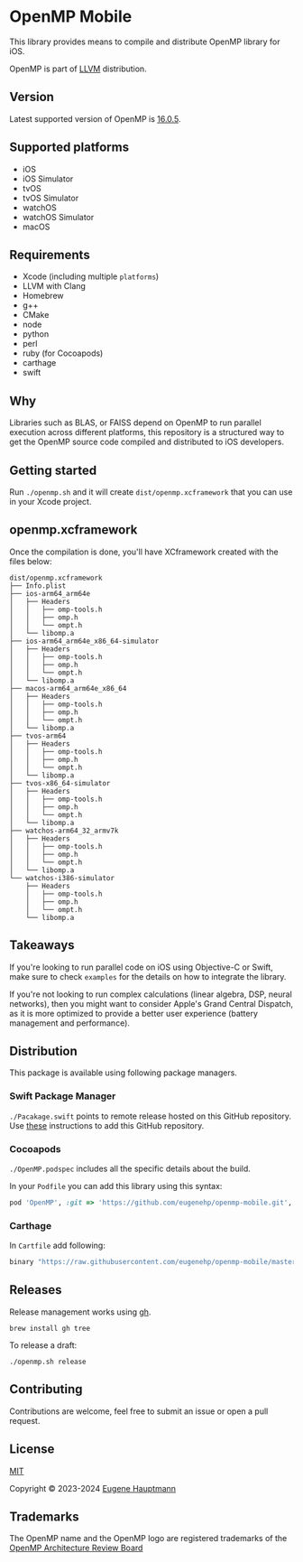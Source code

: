 # OpenMP Mobile

This library provides means to compile and distribute OpenMP library for iOS.

OpenMP is part of [LLVM](https://github.com/llvm/llvm-project) distribution.

## Version

Latest supported version of OpenMP is [16.0.5](https://github.com/llvm/llvm-project/releases/download/llvmorg-16.0.5/openmp-16.0.5.src.tar.xz).

## Supported platforms

- iOS
- iOS Simulator
- tvOS
- tvOS Simulator
- watchOS
- watchOS Simulator
- macOS

## Requirements

- Xcode (including multiple `platforms`)
- LLVM with Clang
- Homebrew
- g++
- CMake
- node
- python
- perl
- ruby (for Cocoapods)
- carthage
- swift

## Why

Libraries such as BLAS, or FAISS depend on OpenMP to run parallel execution across different platforms, this repository is a structured way to get the OpenMP source code compiled and distributed to iOS developers.

## Getting started

Run `./openmp.sh` and it will create `dist/openmp.xcframework` that you can use in your Xcode project.

## openmp.xcframework

Once the compilation is done, you'll have XCframework created with the files below:

```shell
dist/openmp.xcframework
├── Info.plist
├── ios-arm64_arm64e
│   ├── Headers
│   │   ├── omp-tools.h
│   │   ├── omp.h
│   │   └── ompt.h
│   └── libomp.a
├── ios-arm64_arm64e_x86_64-simulator
│   ├── Headers
│   │   ├── omp-tools.h
│   │   ├── omp.h
│   │   └── ompt.h
│   └── libomp.a
├── macos-arm64_arm64e_x86_64
│   ├── Headers
│   │   ├── omp-tools.h
│   │   ├── omp.h
│   │   └── ompt.h
│   └── libomp.a
├── tvos-arm64
│   ├── Headers
│   │   ├── omp-tools.h
│   │   ├── omp.h
│   │   └── ompt.h
│   └── libomp.a
├── tvos-x86_64-simulator
│   ├── Headers
│   │   ├── omp-tools.h
│   │   ├── omp.h
│   │   └── ompt.h
│   └── libomp.a
├── watchos-arm64_32_armv7k
│   ├── Headers
│   │   ├── omp-tools.h
│   │   ├── omp.h
│   │   └── ompt.h
│   └── libomp.a
└── watchos-i386-simulator
    ├── Headers
    │   ├── omp-tools.h
    │   ├── omp.h
    │   └── ompt.h
    └── libomp.a
```

## Takeaways

If you're looking to run parallel code on iOS using Objective-C or Swift, make sure to check `examples` for the details on how to integrate the library.

If you're not looking to run complex calculations (linear algebra, DSP, neural networks), then you might want to consider Apple's Grand Central Dispatch, as it is more optimized to provide a better user experience (battery management and performance).

## Distribution

This package is available using following package managers.

### Swift Package Manager

`./Pacakage.swift` points to remote release hosted on this GitHub repository.
Use [these](https://developer.apple.com/documentation/xcode/adding-package-dependencies-to-your-app) instructions to add this GitHub repository.

### Cocoapods

`./OpenMP.podspec` includes all the specific details about the build.

In your `Podfile` you can add this library using this syntax:

```ruby
pod 'OpenMP', :git => 'https://github.com/eugenehp/openmp-mobile.git', :tag => 'v16.0.5'
```

### Carthage

In `Cartfile` add following:

```ruby
binary "https://raw.githubusercontent.com/eugenehp/openmp-mobile/master/carthage/openmp-static-xcframework.json" ~> 16.0.5
```

## Releases

Release management works using [gh](https://cli.github.com/manual/installation).

```shell
brew install gh tree
```

To release a draft:

```shell
./openmp.sh release
```

## Contributing

Contributions are welcome, feel free to submit an issue or open a pull request.

## License

[MIT](./LICENSE)

Copyright © 2023-2024 [Eugene Hauptmann](http://twitter.com/eugenehp)

## Trademarks

The OpenMP name and the OpenMP logo are registered trademarks of the [OpenMP Architecture Review Board](https://www.openmp.org/about/trademarks/)
